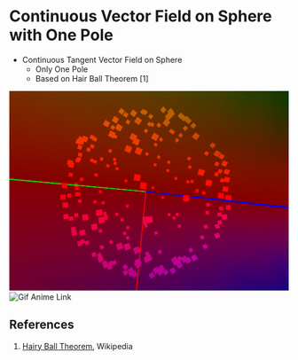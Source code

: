 # Continuous Vector Field on Sphere with One Pole

 * Continuous Tangent Vector Field on Sphere
   * Only One Pole
   * Based on Hair Ball Theorem [1]

[![Demo](Img/Demo01.jpg)](https://vimeo.com/118406481)
![Gif Anime Link](http://upload.wikimedia.org/wikipedia/commons/6/6e/Hairy_ball_one_pole_animated.gif)

## References
1. [Hairy Ball Theorem](http://en.wikipedia.org/wiki/Hairy_ball_theorem), Wikipedia
